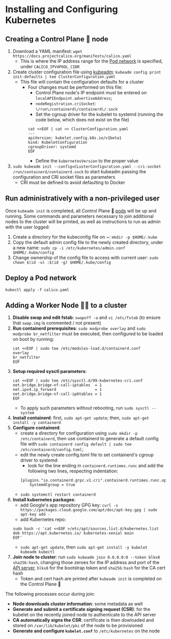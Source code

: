 # Installing and Configuring Kubernetes

## Creating a Control Plane 🧠 node

1. Download a YAML manifest: `wget https://docs.projectcalico.org/manifests/calico.yaml`
    - This is where the IP address range for the [Pod network](05podNetworkingFundamentals.md) is specified, under `CALICO_IPV4POOL_CIDR`
2. Create cluster configuration file using [kubeadm](01installationConsiderationsMethodsReqs.md#installation-methods): `kubeadm config print init-defaults | tee ClusterConfiguration.yaml`
    - This file will contain the configuration defaults for a cluster
        - Four changes must be performed on this file:
            - Control Plane node's IP endpoint must be entered on `localAPIEndpoint.advertiseAddress`;
            - `nodeRegistration.criSocket`: `\/run\/containerd\/containerd\/.sock`
            - Set the cgroup driver for the kubelet to systemd (running the code below, which does not exist on the file)
            ```
            cat <<EOF | cat >> ClusterConfiguration.yaml
            ---
            apiVersion: kubelet.config.k8s.io/v1beta1
            kind: KubeletConfiguration
            cgroupDriver: systemd
            EOF
            ```
            - Define the `kubernetesVersion` to the proper value
3. `sudo kubeadm init --config=CLusterConfiguration.yaml --cri-socket /run/containerd/containerd.sock` to start kubeadm passing the configuration and CRI socket files as parameters
    - CRI must be defined to avoid defaulting to Docker

## Run administratively with a non-privileged user

Once `kubeadm init` is completed, all Control Plane 🧠 [pods](03APIObjectsPods.MD) will be up and running. Some commands and parameters necessary to join additional nodes to the cluster will be printed, as well as instructions to run as admin with the user logged:

1. Create a directory for the kubeconfig file on ~: `mkdir -p $HOME/.kube`
2. Copy the default admin config file to the newly created directory, under a new name: `sudo cp -i /etc/kubernetes/admin.conf $HOME/.kube/config`
3. Change ownership of the config file to access with current user: `sudo chown $(id -u) :$(id -g) $HOME/.kube/config`

## Deploy a Pod network

`kubectl apply -f calico.yaml`

## Adding a Worker Node 👩‍🏭 to a cluster

1. **Disable swap and edit fstab**: `swapoff -a` and `vi /etc/fstab` (to ensure that `swap.img` is commented / not present)
2. **Run containerd prerequisites**: `sudo modprobe overlay` and `sudo modprobe br_netfilter` must be executed, then configured to be loaded on boot by running:
    ```
    cat <<EOF | sudo tee /etc/modules-load.d/containerd.conf
    overlay
    br_netfilter
    EOF
    ```
3. **Setup required sysctl parameters**:
    ```
    cat <<EOF | sudo tee /etc/sysctl.d/99-kubernetes-cri.conf
    net.bridge.bridge-nf-call-iptables  = 1
    net.ipv4.ip_forward                 = 1
    net.bridge.bridge-nf-call-ip6tables = 1
    EOF
    ```
    - To apply such parameters without rebooting, run `sudo sysctl --system`
4. **Install containerd**: first, `sudo apt-get update`; then, `sudo apt-get install -y containerd`
5. **Configure containerd**: 
    - create a directory for configuration using `sudo mkdir -p /etc/containerd`, then use containerd to generate a default config file with `sudo containerd config default | sudo tee /etc/containerd/config.toml`;
    - edit the newly create config.toml file to set containerd's cgroup driver to systemd:
        - look for the line ending in `containerd.runtimes.runc` and add the following two lines, respecting indentation:
        ```
        [plugins."io.containerd.grpc.v1.cri".containerd.runtimes.runc.options]
            SystemdCgroup = true
        ```
    - `sudo systemctl restart containerd`
6. **Install kubernetes packages**:
    - add Google's app repository GPG key: `curl -s https://packages.cloud.google.com/apt/doc/apt-key.gpg | sudo apt-key add -`
    - add Kubernetes repo: 
    ```
    sudo bash -c 'cat <<EOF >/etc/apt/sources.list.d/kubernetes.list
    deb https://apt.kubernetes.io/ kubernetes-xenial main
    EOF'
    ```
    - `sudo apt-get update`, then `sudo apt-get install -y kubelet kubeadm kubectl`
7. **Join node to cluster**: run `sudo kubeadm join 0.0.0.0:0 --token blkx8 sha256:hash`, changing those zeroes for the IP address and port of the [API server](02kubernetesAPI.MD), `blkx8` for the bootstrap token and `sha256:hash` for the CA cert hash
    - Token and cert hash are printed after `kubeadm init` is completed on the Control Plane 🧠

The following processes occur during join:
- **Node downloads cluster information**: some metadata as well
- **Generate and submit a certificate signing request (CSR)**: for the kubelet on the recently joined node to authenticate to the API server
- **CA automatically signs the CSR**: certificate is then dowloaded and stored on `/var/lib/kubelet/pki` of the node to be provisioned
- **Generate and configure `kubelet.conf`** to `/etc/kubernetes` on the node